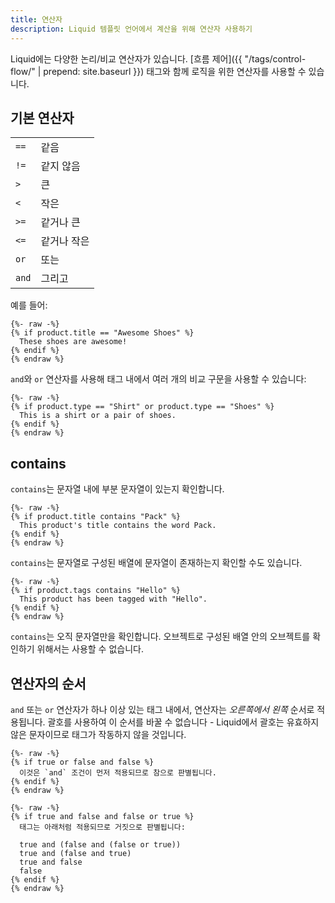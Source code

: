 ```yaml
---
title: 연산자
description: Liquid 템플릿 언어에서 계산을 위해 연산자 사용하기
---
```


<!-- Liquid includes many logical and comparison operators. You can use operators to create logic with [control flow]({{ "/tags/control-flow/" | prepend: site.baseurl }}) tags. -->

Liquid에는 다양한 논리/비교 연산자가 있습니다. [흐름 제어]({{ "/tags/control-flow/" | prepend: site.baseurl }}) 태그와 함께 로직을 위한 연산자를 사용할 수 있습니다.

## 기본 연산자

<table>
  <tbody>
    <tr>
      <td><code>==</code></td>
      <td>같음</td>
    </tr>
    <tr>
      <td><code>!=</code></td>
      <td>같지 않음</td>
    </tr>
    <tr>
      <td><code>&gt;</code></td>
      <td>큰</td>
    </tr>
    <tr>
      <td><code>&lt;</code></td>
      <td>작은</td>
    </tr>
    <tr>
      <td><code>&gt;=</code></td>
      <td>같거나 큰</td>
    </tr>
    <tr>
      <td><code>&lt;=</code></td>
      <td>같거나 작은</td>
    </tr>
    <tr>
      <td><code>or</code></td>
      <td>또는</td>
    </tr>
    <tr>
      <td><code>and</code></td>
      <td>그리고</td>
    </tr>
  </tbody>
</table>

<!-- For example: -->

예를 들어:

```liquid
{%- raw -%}
{% if product.title == "Awesome Shoes" %}
  These shoes are awesome!
{% endif %}
{% endraw %}
```

<!-- You can do multiple comparisons in a tag using the `and` and `or` operators: -->

`and`와 `or` 연산자를 사용해 태그 내에서 여러 개의 비교 구문을 사용할 수 있습니다:

```liquid
{%- raw -%}
{% if product.type == "Shirt" or product.type == "Shoes" %}
  This is a shirt or a pair of shoes.
{% endif %}
{% endraw %}
```

## contains

<!-- `contains` checks for the presence of a substring inside a string. -->

`contains`는 문자열 내에 부분 문자열이 있는지 확인합니다.

```liquid
{%- raw -%}
{% if product.title contains "Pack" %}
  This product's title contains the word Pack.
{% endif %}
{% endraw %}
```

<!-- `contains` can also check for the presence of a string in an array of strings. -->

`contains`는 문자열로 구성된 배열에 문자열이 존재하는지 확인할 수도 있습니다.

```liquid
{%- raw -%}
{% if product.tags contains "Hello" %}
  This product has been tagged with "Hello".
{% endif %}
{% endraw %}
```

<!-- `contains` can only search strings. You cannot use it to check for an object in an array of objects. -->

`contains`는 오직 문자열만을 확인합니다. 오브젝트로 구성된 배열 안의 오브젝트를 확인하기 위해서는 사용할 수 없습니다.

## 연산자의 순서

<!-- In tags with more than one `and` or `or` operator, operators are checked in order *from right to left*. You cannot change the order of operations using parentheses — parentheses are invalid characters in Liquid and will prevent your tags from working. -->

`and` 또는 `or` 연산자가 하나 이상 있는 태그 내에서, 연산자는 *오른쪽에서 왼쪽* 순서로 적용됩니다. 괄호를 사용하여 이 순서를 바꿀 수 없습니다 - Liquid에서 괄호는 유효하지 않은 문자이므로 태그가 작동하지 않을 것입니다.

```liquid
{%- raw -%}
{% if true or false and false %}
  이것은 `and` 조건이 먼저 적용되므로 참으로 판별됩니다.
{% endif %}
{% endraw %}
```

```liquid
{%- raw -%}
{% if true and false and false or true %}
  태그는 아래처럼 적용되므로 거짓으로 판별됩니다:

  true and (false and (false or true))
  true and (false and true)
  true and false
  false
{% endif %}
{% endraw %}
```
